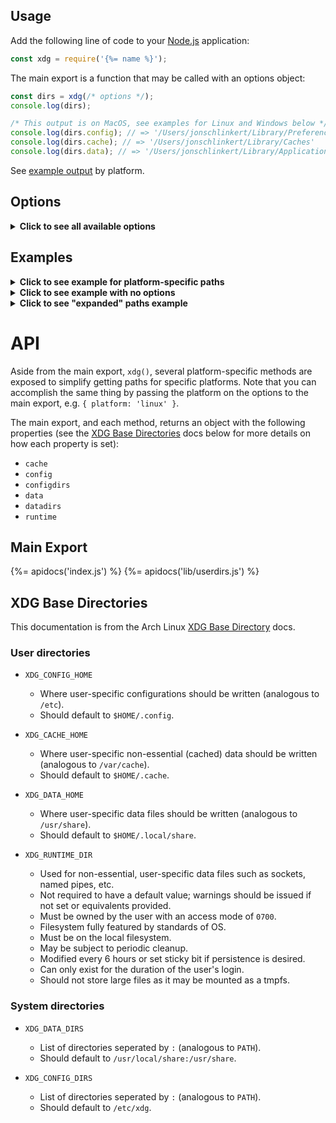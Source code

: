 ## Usage

Add the following line of code to your [Node.js](https://nodejs.org/) application:

```js
const xdg = require('{%= name %}');
```

The main export is a function that may be called with an options object:

```js
const dirs = xdg(/* options */);
console.log(dirs);

/* This output is on MacOS, see examples for Linux and Windows below */
console.log(dirs.config); // => '/Users/jonschlinkert/Library/Preferences'
console.log(dirs.cache); // => '/Users/jonschlinkert/Library/Caches'
console.log(dirs.data); // => '/Users/jonschlinkert/Library/Application Support'
```

See [example output](#examples) by platform.

## Options

<details>
<summary><strong>Click to see all available options</strong></summary>
<br>
The following options are available for customizing behavior and/or testing behavior.

| Option | Type | Description | Default Value |
| --- | --- | --- | --- |
| `cachedir`   | `string`   | Override the default `cachedir` | Platform specific, see [below](#examples) |
| `configdir`  | `string`   | Override the default `configdir` |  |
| `datadir`    | `string`   | Override the default `datadir` |  |
| `env`        | `object`   | The `env` object to use for getting paths. | `process.env` |
| `expanded`   | `boolean`  | Expand paths into an object. See the [Expanded Paths](#expanded-paths) example for more details. | undefined |
| `homedir`    | `string`   | The user's home directory. | `os.homedir()` |
| `platform`   | `string`   | The platform to use: `darwin`, `linux`, `win32` | `process.platform` |
| `resolve`    | `function` | Custom function for resolving paths to each directory. The default function attempts to respect casing in the user's existing directories. | undefined |
| `runtimedir` | `string`   | Override the default `runtimedir` |  |
| `subdir`     | `string`   | A sub-directory to join to the path, typically the name of your application. This path is joined differently on each platform. See [examples](#examples). | `xdg` |
| `tempdir`    | `string`   | The temp directory to use. | `os.tmpdir()` |

See [examples](#xamples) below.

</details>

## Examples

<details>
<summary><strong>Click to see example for platform-specific paths</strong></summary>
<br>
Get paths for a specific platform.
<br>

```js
console.log(xdg.darwin());
console.log(xdg.linux());
console.log(xdg.win32());
// or, if you want "expanded" paths (see the "expanded paths" example)
console.log(xdg({ expanded: true, platform: 'darwin' }));
console.log(xdg({ expanded: true, platform: 'linux' }));
console.log(xdg({ expanded: true, platform: 'win32' }));
```

</details>

<details>
<summary><strong>Click to see example with no options</strong></summary>
<br>
The following examples show what the paths look like when no options are passed.
<br>

```js
console.log(xdg());
```

### MacOS (darwin)

```js
{
  cache: '/Users/jonschlinkert/Library/Caches/xdg',
  config: '/Users/jonschlinkert/Library/Preferences/xdg',
  configdirs: [ '/Users/jonschlinkert/Library/Preferences/xdg', '/etc/xdg' ],
  data: '/Users/jonschlinkert/Library/Application Support/xdg',
  datadirs: [
    '/Users/jonschlinkert/Library/Application Support/xdg',
    '/usr/local/share/',
    '/usr/share/'
  ],
  runtime: '/var/folders/vd/53h736bj0_sg9gk04c89k0pr0000gq/T/xdg'
}
```

### Linux

```js
{
  cache: '/Users/jonschlinkert/.cache/xdg',
  config: '/Users/jonschlinkert/.config/xdg',
  configdirs: [ '/Users/jonschlinkert/.config/xdg', '/etc/xdg' ],
  data: '/Users/jonschlinkert/.local/share/xdg',
  datadirs: [
    '/Users/jonschlinkert/.local/share/xdg',
    '/usr/local/share/',
    '/usr/share/'
  ],
  runtime: '/var/folders/vd/53h736bj0_sg9gk04c89k0pr0000gq/T/xdg'
}
```

### Windows (win32)

```js
{
  cache: '/Users/jonschlinkert/AppData/Local/xdg/Cache',
  config: '/Users/jonschlinkert/AppData/Roaming/xdg/Config',
  configdirs: [ '/Users/jonschlinkert/AppData/Roaming/xdg/Config' ],
  data: '/Users/jonschlinkert/AppData/Local/xdg/Data',
  datadirs: [ '/Users/jonschlinkert/AppData/Local/xdg/Data' ],
  runtime: '/var/folders/vd/53h736bj0_sg9gk04c89k0pr0000gq/T/xdg'
}
```

</details>

<details>
<summary><strong>Click to see "expanded" paths example</strong></summary>
<br>
Running the following example returns an object with "expanded" paths, where `config` and `configdirs` are converted to `config.home` and `config.dirs`, etc. Additionally, `cwd`, `home` and `temp` paths are added for convenience.
<br>

```js
console.log(xdg({ expanded: true, subdir: 'FooBar' }));
```

**Extra directories**

Note that the `expanded` object includes four additional path properties for convenience:

- `cwd` - set via `options.cwd` or `process.cwd()`
- `home` - set via `options.homedir` or `os.homedir()`
- `temp` - set via `options.tempdir` or `os.tmpdir()`
- `cache.logs` - set at `path.join(cachedir, 'logs')`

### MacOS (darwin)

```js
{
  cwd: '/Users/jonschlinkert/dev/@folder/xdg',
  home: '/Users/jonschlinkert',
  temp: '/var/folders/vd/53h736bj0_sg9gk04c89k0pr0000gq/T',
  cache: { 
    home: '/Users/jonschlinkert/Library/Caches/FooBar',
    logs: '/Users/jonschlinkert/Library/Caches/FooBar/Logs' 
  },
  config: {
    home: '/Users/jonschlinkert/Library/Preferences/FooBar',
    dirs: [ '/Users/jonschlinkert/Library/Preferences/FooBar', '/etc/FooBar' ]
  },
  data: {
    home: '/Users/jonschlinkert/Library/Application Support/FooBar',
    dirs: [
      '/Users/jonschlinkert/Library/Application Support/FooBar',
      '/usr/local/share/',
      '/usr/share/'
    ]
  },
  runtime: { home: '/var/folders/vd/53h736bj0_sg9gk04c89k0pr0000gq/T/FooBar' }
}
```

### Linux

```js
{
  cwd: '/Users/jonschlinkert/dev/@folder/xdg',
  home: '/Users/jonschlinkert',
  temp: '/var/folders/vd/53h736bj0_sg9gk04c89k0pr0000gq/T',
  cache: { 
    home: '/Users/jonschlinkert/.cache/FooBar',
    logs: '/Users/jonschlinkert/.cache/FooBar/Logs'
  },
  config: {
    home: '/Users/jonschlinkert/.config/FooBar',
    dirs: [ '/Users/jonschlinkert/.config/FooBar', '/etc/FooBar' ]
  },
  data: {
    home: '/Users/jonschlinkert/.local/share/FooBar',
    dirs: [
      '/Users/jonschlinkert/.local/share/FooBar',
      '/usr/local/share/',
      '/usr/share/'
    ]
  },
  runtime: { home: '/var/folders/vd/53h736bj0_sg9gk04c89k0pr0000gq/T/FooBar' }
}
```

### Windows (win32)

```js
{
  cwd: '/Users/jonschlinkert/dev/@folder/xdg',
  home: '/Users/jonschlinkert',
  temp: '/var/folders/vd/53h736bj0_sg9gk04c89k0pr0000gq/T',
  cache: { 
    home: '/Users/jonschlinkert/AppData/Local/FooBar/Cache',
    logs: '/Users/jonschlinkert/AppData/Local/FooBar/Cache/Logs'
  },
  config: {
    home: '/Users/jonschlinkert/AppData/Roaming/FooBar/Config',
    dirs: [ '/Users/jonschlinkert/AppData/Roaming/FooBar/Config' ]
  },
  data: {
    home: '/Users/jonschlinkert/AppData/Local/FooBar/Data',
    dirs: [ '/Users/jonschlinkert/AppData/Local/FooBar/Data' ]
  },
  runtime: { home: '/var/folders/vd/53h736bj0_sg9gk04c89k0pr0000gq/T/FooBar' }
}
```

</details>

# API

Aside from the main export, `xdg()`, several platform-specific methods are exposed to simplify getting paths for specific platforms. Note that you can accomplish the same thing by passing the platform on the options to the main export, e.g. `{ platform: 'linux' }`.

The main export, and each method, returns an object with the following properties (see the [XDG Base Directories](#xdg-base-directory) docs below for more details on how each property is set):

- `cache`
- `config`
- `configdirs`
- `data`
- `datadirs`
- `runtime`

## Main Export

{%= apidocs('index.js') %}
{%= apidocs('lib/userdirs.js') %}

## XDG Base Directories

This documentation is from the Arch Linux [XDG Base Directory](https://wiki.archlinux.org/index.php/XDG_Base_Directory) docs.

### User directories

- `XDG_CONFIG_HOME`
  * Where user-specific configurations should be written (analogous to `/etc`).
  * Should default to `$HOME/.config`.

- `XDG_CACHE_HOME`
  * Where user-specific non-essential (cached) data should be written (analogous to `/var/cache`).
  * Should default to `$HOME/.cache`.

- `XDG_DATA_HOME`
  * Where user-specific data files should be written (analogous to `/usr/share`).
  * Should default to `$HOME/.local/share`.

- `XDG_RUNTIME_DIR`
  * Used for non-essential, user-specific data files such as sockets, named pipes, etc.
  * Not required to have a default value; warnings should be issued if not set or equivalents provided.
  * Must be owned by the user with an access mode of `0700`.
  * Filesystem fully featured by standards of OS.
  * Must be on the local filesystem.
  * May be subject to periodic cleanup.
  * Modified every 6 hours or set sticky bit if persistence is desired.
  * Can only exist for the duration of the user's login.
  * Should not store large files as it may be mounted as a tmpfs.

### System directories

- `XDG_DATA_DIRS`
  * List of directories seperated by `:` (analogous to `PATH`).
  * Should default to `/usr/local/share:/usr/share`.

- `XDG_CONFIG_DIRS`
  * List of directories seperated by `:` (analogous to `PATH`).
  * Should default to `/etc/xdg`.
